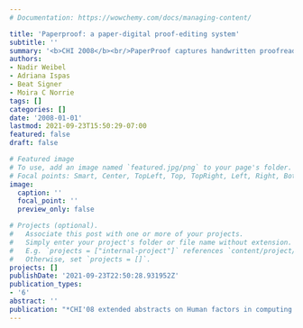 ```yaml
---
# Documentation: https://wowchemy.com/docs/managing-content/

title: 'Paperproof: a paper-digital proof-editing system'
subtitle: ''
summary: '<b>CHI 2008</b><br/>PaperProof captures handwritten proofreading edits and merges them into digital documents.'
authors:
- Nadir Weibel
- Adriana Ispas
- Beat Signer
- Moira C Norrie
tags: []
categories: []
date: '2008-01-01'
lastmod: 2021-09-23T15:50:29-07:00
featured: false
draft: false

# Featured image
# To use, add an image named `featured.jpg/png` to your page's folder.
# Focal points: Smart, Center, TopLeft, Top, TopRight, Left, Right, BottomLeft, Bottom, BottomRight.
image:
  caption: ''
  focal_point: ''
  preview_only: false

# Projects (optional).
#   Associate this post with one or more of your projects.
#   Simply enter your project's folder or file name without extension.
#   E.g. `projects = ["internal-project"]` references `content/project/deep-learning/index.md`.
#   Otherwise, set `projects = []`.
projects: []
publishDate: '2021-09-23T22:50:28.931952Z'
publication_types:
- '6'
abstract: ''
publication: "*CHI'08 extended abstracts on Human factors in computing systems*"
---
```

